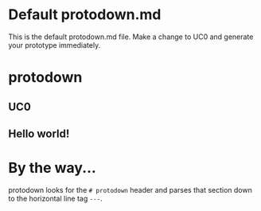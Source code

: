 # Default protodown.md
This is the default protodown.md file.
Make a change to UC0 and generate your prototype immediately.

# protodown
## UC0
Hello world!
---

# By the way...
protodown looks for the `# protodown` header and parses that section down to the horizontal line tag `---`.
